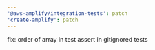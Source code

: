 ```yaml
---
'@aws-amplify/integration-tests': patch
'create-amplify': patch
---
```


fix: order of array in test assert in gitignored tests
